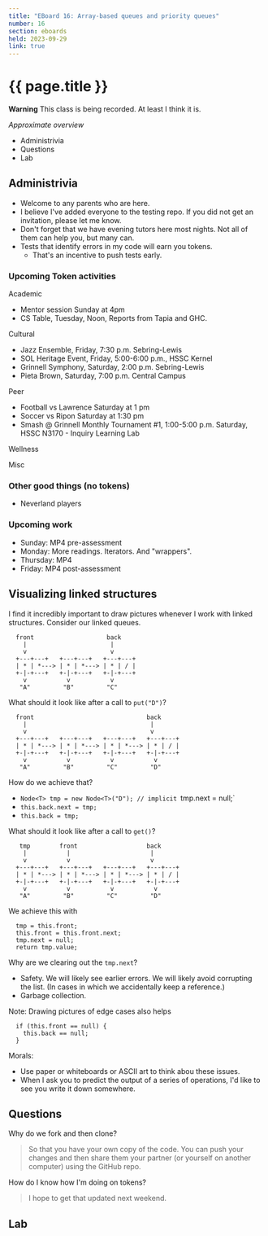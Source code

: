 ```yaml
---
title: "EBoard 16: Array-based queues and priority queues"
number: 16
section: eboards
held: 2023-09-29
link: true
---
```

# {{ page.title }}

**Warning** This class is being recorded.  At least I think it is.

_Approximate overview_

* Administrivia
* Questions
* Lab

Administrivia
-------------

* Welcome to any parents who are here.
* I believe I've added everyone to the testing repo.  If you did not
  get an invitation, please let me know.
* Don't forget that we have evening tutors here most nights.  Not all
  of them can help you, but many can.
* Tests that identify errors in my code will earn you tokens.
    * That's an incentive to push tests early.

### Upcoming Token activities

Academic

* Mentor session Sunday at 4pm
* CS Table, Tuesday, Noon, Reports from Tapia and GHC.

Cultural

* Jazz Ensemble, Friday, 7:30 p.m. Sebring-Lewis
* SOL Heritage Event, Friday, 5:00-6:00 p.m., HSSC Kernel
* Grinnell Symphony, Saturday, 2:00 p.m. Sebring-Lewis
* Pieta Brown, Saturday, 7:00 p.m. Central Campus

Peer

* Football vs Lawrence Saturday at 1 pm
* Soccer vs Ripon Saturday at 1:30 pm
* Smash @ Grinnell Monthly Tournament #1, 1:00-5:00 p.m. Saturday, 
  HSSC N3170 - Inquiry Learning Lab

Wellness

Misc

### Other good things (no tokens)

* Neverland players

### Upcoming work

* Sunday: MP4 pre-assessment
* Monday: More readings.  Iterators.  And "wrappers".
* Thursday: MP4
* Friday: MP4 post-assessment

Visualizing linked structures
-----------------------------

I find it incredibly important to draw pictures whenever I work with
linked structures.  Consider our linked queues.

```
  front                    back
    |                       |
    v                       v
  +---+---+   +---+---+   +---+---+
  | * | *---> | * | *---> | * | / |
  +-|-+---+   +-|-+---+   +-|-+---+
    v           v           v
   "A"         "B"         "C"
```

What should it look like after a call to `put("D")`?

```
  front                               back
    |                                  |
    v                                  v
  +---+---+   +---+---+   +---+---+   +---+---+
  | * | *---> | * | *---> | * | *---> | * | / |
  +-|-+---+   +-|-+---+   +-|-+---+   +-|-+---+
    v           v           v           v
   "A"         "B"         "C"         "D"
```

How do we achieve that?

* `Node<T> tmp = new Node<T>("D"); // implicit `tmp.next = null;`
* `this.back.next = tmp;`
* `this.back = tmp;`

What should it look like after a call to `get()`?

```
   tmp        front                   back
    |           |                      |
    v           v                      v
  +---+---+   +---+---+   +---+---+   +---+---+
  | * | *---> | * | *---> | * | *---> | * | / |
  +-|-+---+   +-|-+---+   +-|-+---+   +-|-+---+
    v           v           v           v
   "A"         "B"         "C"         "D"
```

We achieve this with

```
  tmp = this.front;
  this.front = this.front.next;
  tmp.next = null;
  return tmp.value;
```

Why are we clearing out the `tmp.next`?

* Safety.  We will likely see earlier errors.  We will likely avoid
  corrupting the list.  (In cases in which we accidentally keep a reference.)
* Garbage collection.

Note: Drawing pictures of edge cases also helps

```
  if (this.front == null) {
    this.back == null;
  }
```

Morals:

* Use paper or whiteboards or ASCII art to think abou these issues.
* When I ask you to predict the output of a series of operations,
  I'd like to see you write it down somewhere.

Questions
---------

Why do we fork and then clone?

> So that you have your own copy of the code.  You can push your changes
  and then share them your partner (or yourself on another computer)
  using the GitHub repo.

How do I know how I'm doing on tokens?

> I hope to get that updated next weekend.

Lab
---
